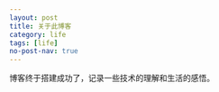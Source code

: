 ```yaml
---
layout: post
title: 关于此博客
category: life
tags: [life]
no-post-nav: true
---
```


博客终于搭建成功了，记录一些技术的理解和生活的感悟。